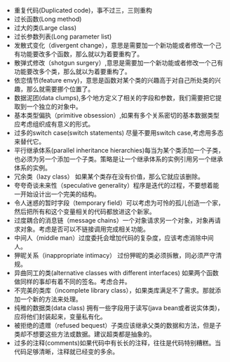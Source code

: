 - 重复代码(Duplicated code)，事不过三，三则重构
- 过长函数(Long method)
- 过大的类(Large class)
- 过长参数列表(Long parameter list)
- 发散式变化（divergent change），意思是需要加一个新功能或者修改一个己有功能要改多个函数，那么就以为着要重构了。
- 散弹式修改（shotgun surgery）,意思是需要加一个新功能或者修改一个己有功能要改多个类，那么就以为着要重构了。
- 依恋情节(feature envy)，意思是函数对某个类的兴趣高于对自己所处类的兴趣，那么就需要挪个位置了。
- 数据泥团(data clumps),多个地方定义了相关的字段和参数，我们需要把它提取到一个独立的对象中。
- 基本类型偏执（primitive obsession）,如果有多个关系密切的基本数据类型应考虑组织成有意义的形式。
- 过多的switch case(switch statements) 尽量不要用switch case,考虑用多态来替代它。
- 平行继承体系(parallel inheritance hierarchies)每当为某个类添加一个子类，也必须为另一个添加一个子类。策略是让一个继承体系的实例引用另一个继承体系的实例。
- 冗余类（lazy class） 如果某个类存在没有价值，那么它就应该删除。
- 夸夸奇谈未来性（speculative generality）程序是迭代的过程，不要想着能一开始设计出一个完美的结构。
- 令人迷惑的暂时字段（temporary field）可以考虑为可怜的孤儿创造一个家，然后把所有和这个变量相关的代码都放进这个新家。
- 过度耦合的消息链（message chains）一个对象请求另一个对象，对象再请求对象。考虑是否可以不链接调用完成相关功能。
- 中间人（middle man）过度委托会增加代码的复杂度，应该考虑消除中间人。
- 狎昵关系（inappropriate intimacy） 过份狎昵的类必须拆散，同必须严守清规。
- 异曲同工的类(alternative classes with different interfaces) 如果两个函数做同样的事却有着不同的签名。考虑合并。
- 不完美的类库（incomplete library class），如果类库满足不了需求。那就添加一个新的方法来处理。
- 纯稚的数据类(data class) 拥有一些字段用于读写(java bean或者说实体类)，应将他们封装起来，变量私有化。
- 被拒绝的遗赠（refused bequest）子类应该继承父类的数据和方法，但是子类却不想要这些方法或数据。建议超类都是抽象的。
- 过多的注释(comments)如果代码中有长长的注释，往往是代码特别糟糕。当代码足够清晰，注释就已经变的多余。
